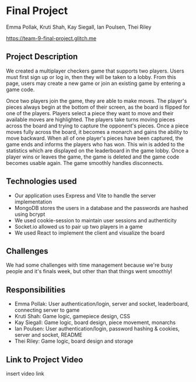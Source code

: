 # Final Project
Emma Pollak, Kruti Shah, Kay Siegall, Ian Poulsen, Thei Riley

https://team-9-final-project.glitch.me

## Project Description
We created a multiplayer checkers game that supports two players. Users must first sign up or log in, then they will be taken to a lobby. From this page, users may create a new game or join an existing game by entering a game code.

Once two players join the game, they are able to make moves. The player's pieces always begin at the bottom of their screen, as the board is flipped for one of the players. Players select a piece they want to move and their available moves are highlighted. The players take turns moving pieces across the board and trying to capture the opponent's pieces. Once a piece moves fully across the board, it becomes a monarch and gains the ability to move backward. When all of one player's pieces have been captured, the game ends and informs the players who has won. This win is added to the statistics which are displayed on the leaderboard in the game lobby. Once a player wins or leaves the game, the game is deleted and the game code becomes usable again. The game smoothly handles disconnects.

## Technologies used
- Our application uses Express and Vite to handle the server implementation
- MongoDB stores the users in a database and the passwords are hashed using bcrypt
- We used cookie-session to maintain user sessions and authenticity
- Socket.io allowed us to pair up two players in a game
- We used React to implement the client and visualize the board

## Challenges
We had some challenges with time management because we're busy people and it's finals week, but other than that things went smoothly!

## Responsibilities
- Emma Pollak: User authentication/login, server and socket, leaderboard, connecting server to game
- Kruti Shah: Game logic, gamepiece design, CSS
- Kay Siegall: Game logic, board design, piece movement, monarchs
- Ian Poulsen: User authentication/login, password hashing & cookies, server and socket, README
- Thei Riley: Game logic, board design and storage

## Link to Project Video
insert video link
